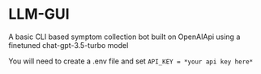 # LLM-GUI

A basic CLI based symptom collection bot built on OpenAIApi using a finetuned chat-gpt-3.5-turbo model

You will need to create a .env file and set ```API_KEY = *your api key here*```  

